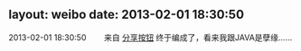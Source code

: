 layout: weibo
date: 2013-02-01 18:30:50
---
2013-02-01 18:30:50  &nbsp;&nbsp;&nbsp;&nbsp;&nbsp;&nbsp; 来自 <a href="http://app.weibo.com/t/feed/cUcI1A" rel="nofollow">分享按钮</a>
终于编成了，看来我跟JAVA是孽缘…… ​​​
